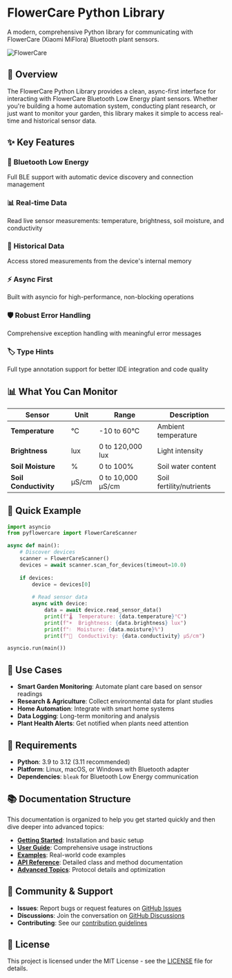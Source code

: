 # FlowerCare Python Library

A modern, comprehensive Python library for communicating with FlowerCare (Xiaomi MiFlora) Bluetooth plant sensors.

![FlowerCare](https://via.placeholder.com/600x200/4CAF50/FFFFFF?text=FlowerCare+Python+Library)

## 🌱 Overview

The FlowerCare Python Library provides a clean, async-first interface for interacting with FlowerCare Bluetooth Low Energy plant sensors. Whether you're building a home automation system, conducting plant research, or just want to monitor your garden, this library makes it simple to access real-time and historical sensor data.

## ✨ Key Features

### 📡 **Bluetooth Low Energy**
Full BLE support with automatic device discovery and connection management

### 📊 **Real-time Data** 
Read live sensor measurements: temperature, brightness, soil moisture, and conductivity

### 📜 **Historical Data**
Access stored measurements from the device's internal memory

### ⚡ **Async First**
Built with asyncio for high-performance, non-blocking operations

### 🛡️ **Robust Error Handling**
Comprehensive exception handling with meaningful error messages

### 🏷️ **Type Hints**
Full type annotation support for better IDE integration and code quality

## 📊 What You Can Monitor

| Sensor | Unit | Range | Description |
|--------|------|-------|-------------|
| **Temperature** | °C | -10 to 60°C | Ambient temperature |
| **Brightness** | lux | 0 to 120,000 lux | Light intensity |
| **Soil Moisture** | % | 0 to 100% | Soil water content |
| **Soil Conductivity** | µS/cm | 0 to 10,000 µS/cm | Soil fertility/nutrients |

## 🚀 Quick Example

```python
import asyncio
from pyflowercare import FlowerCareScanner

async def main():
    # Discover devices
    scanner = FlowerCareScanner()
    devices = await scanner.scan_for_devices(timeout=10.0)
    
    if devices:
        device = devices[0]
        
        # Read sensor data
        async with device:
            data = await device.read_sensor_data()
            print(f"🌡️  Temperature: {data.temperature}°C")
            print(f"☀️  Brightness: {data.brightness} lux")
            print(f"💧  Moisture: {data.moisture}%")
            print(f"🌿  Conductivity: {data.conductivity} µS/cm")

asyncio.run(main())
```

## 🎯 Use Cases

- **Smart Garden Monitoring**: Automate plant care based on sensor readings
- **Research & Agriculture**: Collect environmental data for plant studies
- **Home Automation**: Integrate with smart home systems
- **Data Logging**: Long-term monitoring and analysis
- **Plant Health Alerts**: Get notified when plants need attention

## 🔧 Requirements

- **Python**: 3.9 to 3.12 (3.11 recommended)
- **Platform**: Linux, macOS, or Windows with Bluetooth adapter
- **Dependencies**: `bleak` for Bluetooth Low Energy communication

## 📚 Documentation Structure

This documentation is organized to help you get started quickly and then dive deeper into advanced topics:

- **[Getting Started](getting-started/installation.md)**: Installation and basic setup
- **[User Guide](user-guide/device-discovery.md)**: Comprehensive usage instructions
- **[Examples](examples/basic-usage.md)**: Real-world code examples
- **[API Reference](api/device.md)**: Detailed class and method documentation
- **[Advanced Topics](advanced/protocol.md)**: Protocol details and optimization

## 🤝 Community & Support

- **Issues**: Report bugs or request features on [GitHub Issues](https://github.com/eljhr9/pyflowercare/issues)
- **Discussions**: Join the conversation on [GitHub Discussions](https://github.com/eljhr9/pyflowercare/discussions)
- **Contributing**: See our [contribution guidelines](https://github.com/eljhr9/pyflowercare/blob/main/CONTRIBUTING.md)

## 📄 License

This project is licensed under the MIT License - see the [LICENSE](https://github.com/eljhr9/pyflowercare/blob/main/LICENSE) file for details.
